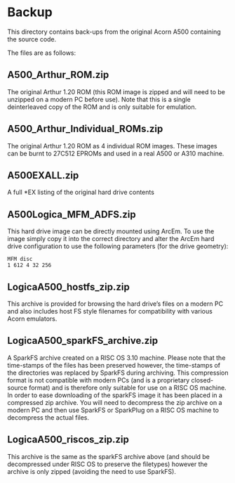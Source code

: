 # Backup
This directory contains back-ups from the original Acorn A500 containing the source code.

The files are as follows:

## A500_Arthur_ROM.zip
The original Arthur 1.20 ROM (this ROM image is zipped and will need to be unzipped on a modern PC before use).  Note that this is a single deinterleaved copy of the ROM and is only suitable for emulation.

## A500_Arthur_Individual_ROMs.zip
The original Arthur 1.20 ROM as 4 individual ROM images.  These images can be burnt to 27C512 EPROMs and used in a real A500 or A310 machine.

## A500EXALL.zip
A full *EX listing of the original hard drive contents

## A500Logica_MFM_ADFS.zip
This hard drive image can be directly mounted using ArcEm.  To use the image simply copy it into the correct directory and alter the ArcEm hard drive configuration to use the following parameters (for the drive geometry):

    MFM disc
    1 612 4 32 256

## LogicaA500_hostfs_zip.zip
This archive is provided for browsing the hard drive’s files on a modern PC and also includes host FS style filenames for compatibility with various Acorn emulators.

## LogicaA500_sparkFS_archive.zip
A SparkFS archive created on a RISC OS 3.10 machine.  Please note that the time-stamps of the files has been preserved however, the time-stamps of the directories was replaced by SparkFS during archiving.  This compression format is not compatible with modern PCs (and is a proprietary closed-source format) and is therefore only suitable for use on a RISC OS machine.  In order to ease downloading of the sparkFS image it has been placed in a compressed zip archive.  You will need to decompress the zip archive on a modern PC and then use SparkFS or SparkPlug on a RISC OS machine to decompress the actual files.

## LogicaA500_riscos_zip.zip
This archive is the same as the sparkFS archive above (and should be decompressed under RISC OS to preserve the filetypes) however the archive is only zipped (avoiding the need to use SparkFS).



